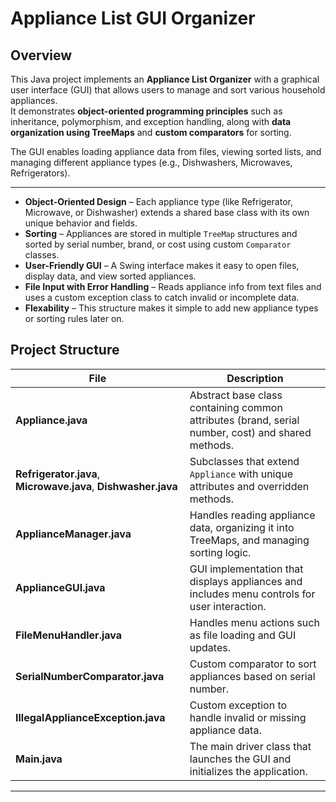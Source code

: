 # Appliance List GUI Organizer

## Overview
This Java project implements an **Appliance List Organizer** with a graphical user interface (GUI) that allows users to manage and sort various household appliances.  
It demonstrates **object-oriented programming principles** such as inheritance, polymorphism, and exception handling, along with **data organization using TreeMaps** and **custom comparators** for sorting.

The GUI enables loading appliance data from files, viewing sorted lists, and managing different appliance types (e.g., Dishwashers, Microwaves, Refrigerators).

---

- **Object-Oriented Design** – Each appliance type (like Refrigerator, Microwave, or Dishwasher) extends a shared base class with its own unique behavior and fields.  
- **Sorting** – Appliances are stored in multiple `TreeMap` structures and sorted by serial number, brand, or cost using custom `Comparator` classes.  
- **User-Friendly GUI** – A Swing interface makes it easy to open files, display data, and view sorted appliances.  
- **File Input with Error Handling** – Reads appliance info from text files and uses a custom exception class to catch invalid or incomplete data.  
- **Flexability** – This structure makes it simple to add new appliance types or sorting rules later on.

## Project Structure

| File | Description |
|------|--------------|
| **Appliance.java** | Abstract base class containing common attributes (brand, serial number, cost) and shared methods. |
| **Refrigerator.java**, **Microwave.java**, **Dishwasher.java** | Subclasses that extend `Appliance` with unique attributes and overridden methods. |
| **ApplianceManager.java** | Handles reading appliance data, organizing it into TreeMaps, and managing sorting logic. |
| **ApplianceGUI.java** | GUI implementation that displays appliances and includes menu controls for user interaction. |
| **FileMenuHandler.java** | Handles menu actions such as file loading and GUI updates. |
| **SerialNumberComparator.java** | Custom comparator to sort appliances based on serial number. |
| **IllegalApplianceException.java** | Custom exception to handle invalid or missing appliance data. |
| **Main.java** | The main driver class that launches the GUI and initializes the application. |

---

